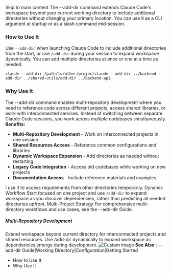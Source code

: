 Skip to main content
The --add-dir command extends Claude Code's workspace beyond your current working directory to include additional directories without changing your primary location. You can use it as a CLI argument at startup or as a slash command mid-session.
### How to Use It​
Use `--add-dir` when launching Claude Code to include additional directories from the start, or use `/add-dir` during your session to expand workspace dynamically. You can add multiple directories at once or one at a time as needed.
```
claude --add-dir /path/to/other/projectclaude --add-dir ../backend --add-dir ../shared-utils/add-dir ../backend-api
```

### Why Use It​
The --add-dir command enables multi-repository development where you need to reference code across different projects, access shared libraries, or work with interconnected services. Instead of switching between separate Claude Code sessions, you work across multiple codebases simultaneously.
**Benefits:**
  * **Multi-Repository Development** - Work on interconnected projects in one session
  * **Shared Resources Access** - Reference common configurations and libraries
  * **Dynamic Workspace Expansion** - Add directories as needed without restarting
  * **Legacy Code Integration** - Access old codebases while working on new projects
  * **Documentation Access** - Include reference materials and examples


I use it to access requirements from other directories temporarily.
Dynamic Workflow
Start focused on one project and use `/add-dir` to expand workspace as you discover dependencies, rather than predicting all needed directories upfront.
Multi-Project Strategy
For comprehensive multi-directory workflows and use cases, see the --add-dir Guide.
##### Multi-Repository Development
Extend workspace beyond current directory for interconnected projects and shared resources. Use /add-dir dynamically to expand workspace as dependencies emerge during development.
![Custom image](https://www.claudelog.com/img/discovery/000.png)
**See Also** : --add-dir Guide|Working Directory|Configuration|Getting Started
  * How to Use It
  * Why Use It


